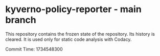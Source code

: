 # kyverno-policy-reporter - main branch

This repository contains the frozen state of the repository.
Its history is cleared. It is used only for static code
analysis with Codacy.

Commit Time: 1734548300